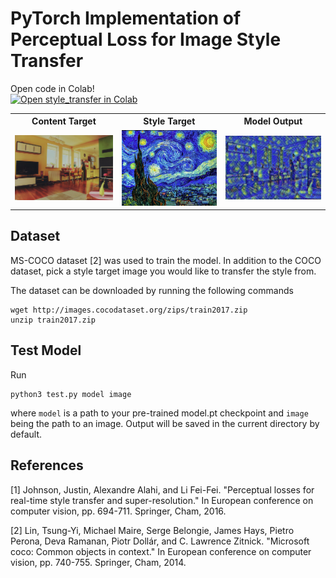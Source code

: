 # PyTorch Implementation of Perceptual Loss for Image Style Transfer

Open code in Colab!<br>
[![Open style_transfer in
Colab](https://colab.research.google.com/assets/colab-badge.svg)](https://colab.research.google.com/github/YooPaul/style_transfer/blob/master/style_transfer.ipynb)<br>

<table><tbody>
<!-- START TABLE -->
<!-- TABLE HEADER -->
<th valign="bottom">Content Target</th>
<th valign="bottom">Style Target</th>
<th valign="bottom">Model Output</th>
<!-- TABLE BODY -->
<tr>
<td align="center"><img src="imgs/000000000139.jpg" width="250"/></td>
<td align="center"><img src="imgs/starry_night.jpeg" width="250"/></td>
<td align="center"><img src="imgs/stylized2.png" width="250"/></td>
</tr>
</tbody></table>

## Dataset
MS-COCO dataset [2] was used to train the model. In addition to the COCO dataset, pick a style target image you would like
to transfer the style from.

The dataset can be downloaded by running the following commands
```
wget http://images.cocodataset.org/zips/train2017.zip
unzip train2017.zip
```

## Test Model

Run
```
python3 test.py model image
```
where ```model``` is a path to your pre-trained model.pt checkpoint and ```image``` being the path to an image.
Output will be saved in the current directory by default.

## References

[1] Johnson, Justin, Alexandre Alahi, and Li Fei-Fei. "Perceptual losses for real-time style transfer and super-resolution." In European conference on computer vision, pp. 694-711. Springer, Cham, 2016.

[2] Lin, Tsung-Yi, Michael Maire, Serge Belongie, James Hays, Pietro Perona, Deva Ramanan, Piotr Dollár, and C. Lawrence Zitnick. "Microsoft coco: Common objects in context." In European conference on computer vision, pp. 740-755. Springer, Cham, 2014.

